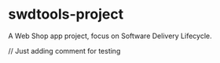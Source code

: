 
# swdtools-project
A Web Shop app project, focus on Software Delivery Lifecycle.

// Just adding comment for testing

